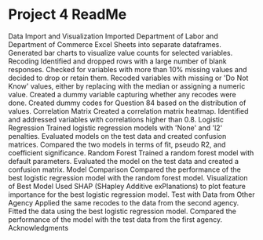# Project 4 ReadMe
Data Import and Visualization
Imported Department of Labor and Department of Commerce Excel Sheets into separate dataframes.
Generated bar charts to visualize value counts for selected variables.
Recoding
Identified and dropped rows with a large number of blank responses.
Checked for variables with more than 10% missing values and decided to drop or retain them.
Recoded variables with missing or 'Do Not Know' values, either by replacing with the median or assigning a numeric value.
Created a dummy variable capturing whether any recodes were done.
Created dummy codes for Question 84 based on the distribution of values.
Correlation Matrix
Created a correlation matrix heatmap.
Identified and addressed variables with correlations higher than 0.8.
Logistic Regression
Trained logistic regression models with 'None' and 'l2' penalties.
Evaluated models on the test data and created confusion matrices.
Compared the two models in terms of fit, pseudo R2, and coefficient significance.
Random Forest
Trained a random forest model with default parameters.
Evaluated the model on the test data and created a confusion matrix.
Model Comparison
Compared the performance of the best logistic regression model with the random forest model.
Visualization of Best Model
Used SHAP (SHapley Additive exPlanations) to plot feature importance for the best logistic regression model.
Test with Data from Other Agency
Applied the same recodes to the data from the second agency.
Fitted the data using the best logistic regression model.
Compared the performance of the model with the test data from the first agency.
Acknowledgments
 
